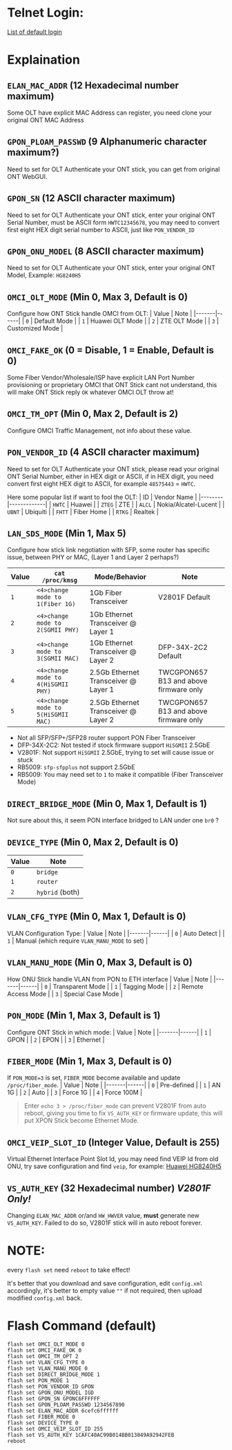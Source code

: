 # Telnet Login:
[List of default login](Docs/Setup_Stick.md#default-password)

# Explaination
## `ELAN_MAC_ADDR` (12 Hexadecimal number maximum)
Some OLT have explicit MAC Address can register, you need clone your original ONT MAC Address

## `GPON_PLOAM_PASSWD` (9 Alphanumeric character maximum?)
Need to set for OLT Authenticate your ONT stick, you can get from original ONT WebGUI.

## `GPON_SN` (12 ASCII character maximum)
Need to set for OLT Authenticate your ONT stick, enter your original ONT Serial Number, must be ASCII form `HWTC12345678`, you may need to convert first eight HEX digit serial number to ASCII, just like `PON_VENDOR_ID`

## `GPON_ONU_MODEL` (8 ASCII character maximum)
Need to set for OLT Authenticate your ONT stick, enter your original ONT Model, Example: `HG8240H5`

## `OMCI_OLT_MODE` (Min 0, Max 3, Default is 0)
Configure how ONT Stick handle OMCI from OLT:
| Value | Note |
|-------|------|
| `0` | Default Mode |
| `1` | Huawei OLT Mode |
| `2` | ZTE OLT Mode |
| `3` | Customized Mode | 

## `OMCI_FAKE_OK` (0 = Disable, 1 = Enable, Default is 0)
Some Fiber Vendor/Wholesale/ISP have explicit LAN Port Number provisioning or proprietary OMCI that ONT Stick cant not understand, this will make ONT Stick reply `OK` whatever OMCI OLT throw at!

## `OMCI_TM_OPT` (Min 0, Max 2, Default is 2)
Configure OMCI Traffic Management, not info about these value.

## `PON_VENDOR_ID` (4 ASCII character maximum)
Need to set for OLT Authenticate your ONT stick, please read your original ONT Serial Number, either in HEX digit or ASCII, if in HEX digit, you need convert first eight HEX digit to ASCII, for example `48575443` = `HWTC`.

Here some popular list if want to fool the OLT:
|   ID   | Vendor Name |
|--------|-------------|
| `HWTC` | Huawei      |
| `ZTEG` | ZTE         |
| `ALCL` | Nokia/Alcatel-Lucent |
| `UBNT` | Ubiquiti    |
| `FHTT` | Fiber Home  |
| `RTKG` | Realtek     |

## `LAN_SDS_MODE` (Min 1, Max 5)
Configure how stick link negotiation with SFP, some router has specific issue, between PHY or MAC, (Layer 1 and Layer 2 perhaps?)

| Value | `cat /proc/kmsg` | Mode/Behavior  | Note |
|-------|------|-------------------|------|
| `1`   | `<4>change mode to 1(Fiber 1G)`    | 1Gb Fiber Transceiver  | V2801F Default |
| `2`   | `<4>change mode to 2(SGMII PHY)`   | 1Gb Ethernet Transceiver @ Layer 1 |  |
| `3`   | `<4>change mode to 3(SGMII MAC)`   | 1Gb Ethernet Transceiver @ Layer 2 | DFP-34X-2C2 Default |
| `4`   | `<4>change mode to 4(HiSGMII PHY)` | 2.5Gb Ethernet Transceiver @ Layer 1 | TWCGPON657 B13 and above firmware only |
| `5`   | `<4>change mode to 5(HiSGMII MAC)` | 2.5Gb Ethernet Transceiver @ Layer 2 | TWCGPON657 B13 and above firmware only |

* Not all SFP/SFP+/SFP28 router support PON Fiber Transceiver
* DFP-34X-2C2: Not tested if stock firmware support `HiSGMII` 2.5GbE
* V2801F: Not support `HiSGMII` 2.5GbE, trying to set will cause issue or stuck
* RB5009: `sfp-sfpplus` not support 2.5GbE
* RB5009: You may need set to `1` to make it compatible (Fiber Transceiver Mode)

## `DIRECT_BRIDGE_MODE` (Min 0, Max 1, Default is 1)
Not sure about this, it seem PON interface bridged to LAN under one `br0` ?

## `DEVICE_TYPE` (Min 0, Max 2, Default is 0)
| Value | Note |
|-------|------|
| `0` | `bridge` |
| `1` | `router` |
| `2` | `hybrid` (both) |

## `VLAN_CFG_TYPE` (Min 0, Max 1, Default is 0)
VLAN Configuration Type:
| Value | Note |
|-------|------|
| `0` | Auto Detect |
| `1` | Manual (which require `VLAN_MANU_MODE` to set) |

## `VLAN_MANU_MODE` (Min 0, Max 3, Default is 0)
How ONU Stick handle VLAN from PON to ETH interface
| Value | Note |
|-------|------|
| `0` | Transparent Mode |
| `1` | Tagging Mode |
| `2` | Remote Access Mode |
| `3` | Special Case Mode |

## `PON_MODE` (Min 1, Max 3, Default is 1)
Configure ONT Stick in which mode:
| Value | Note |
|-------|------|
| `1` | GPON |
| `2` | EPON |
| `3` | Ethernet |

## `FIBER_MODE` (Min 1, Max 3, Default is 0)
If `PON_MODE=3` is set, `FIBER_MODE` become available and update `/proc/fiber_mode`.
| Value | Note |
|-------|------|
| `0` | Pre-defined |
| `1` | AN 1G |
| `2` | Auto |
| `3` | Force 1G |
| `4` | Force 100M |

> Enter `echo 3 > /proc/fiber_mode` can prevent V2801F from auto reboot, giving you time to fix `VS_AUTH_KEY` or firmware update, this will put XPON Stick become Ethernet Mode.

## `OMCI_VEIP_SLOT_ID` (Integer Value, Default is 255)
Virtual Ethernet Interface Point Slot Id, you may need find VEIP Id from old ONU, try save configuration and find `veip`, for example: [Huawei HG8240H5](https://github.com/Anime4000/Hacking_Huawei_HG8240H5_ONT/blob/master/xml/hw_ctree.xml#L109)

## `VS_AUTH_KEY` (32 Hexadecimal number) *V2801F Only!*
Changing `ELAN_MAC_ADDR` or/and `HW_HWVER` value, **must** generate new `VS_AUTH_KEY`. Failed to do so, V2801F stick will in auto reboot forever.

# NOTE:
every `flash set` need `reboot` to take effect!

It's better that you download and save configuration,
edit `config.xml` accordingly, it's better to empty value `""` if not required,
then upload modified `config.xml` back.

# Flash Command (default)
```
flash set OMCI_OLT_MODE 0
flash set OMCI_FAKE_OK 0
flash set OMCI_TM_OPT 2
flash set VLAN_CFG_TYPE 0
flash set VLAN_MANU_MODE 0
flash set DIRECT_BRIDGE_MODE 1
flash set PON_MODE 1
flash set PON_VENDOR_ID GPON
flash set GPON_ONU_MODEL IGD
flash set GPON_SN GPONC6FFFFFF
flash set GPON_PLOAM_PASSWD 1234567890
flash set ELAN_MAC_ADDR 6cefc6ffffff
flash set FIBER_MODE 0
flash set DEVICE_TYPE 0
flash set OMCI_VEIP_SLOT_ID 255
flash set VS_AUTH_KEY 1CAFC40AC99B014BB013849A92942FEB
reboot
```
